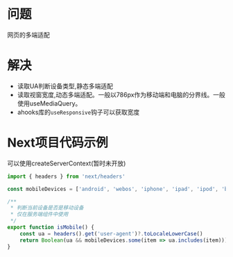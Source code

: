 # 问题
网页的多端适配
# 解决
* 读取UA判断设备类型,静态多端适配
* 读取视窗宽度,动态多端适配。一般以786px作为移动端和电脑的分界线。一般使用useMediaQuery。
* ahooks库的`useResponsive`钩子可以获取宽度
# Next项目代码示例
可以使用createServerContext(暂时未开放)
```ts
import { headers } from 'next/headers'

const mobileDevices = ['android', 'webos', 'iphone', 'ipad', 'ipod', 'blackberry', 'iemobile', 'opera mini']

/**
 * 判断当前设备是否是移动设备
 * 仅在服务端组件中使用
 */
export function isMobile() {
    const ua = headers().get('user-agent')?.toLocaleLowerCase()
    return Boolean(ua && mobileDevices.some(item => ua.includes(item)))
}
```